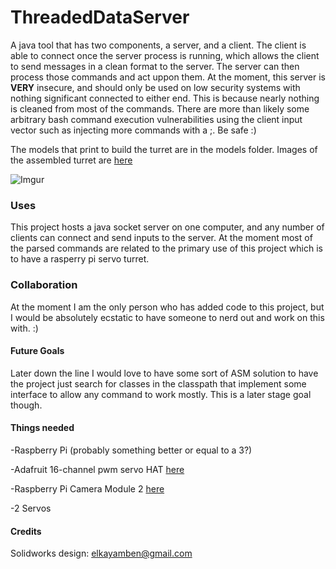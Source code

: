 # ThreadedDataServer
A java tool that has two components, a server, and a client. The client is able to connect once the server process is running, which allows the client to send messages in a clean format to the server. The server can then process those commands and act uppon them. At the moment, this server is **VERY** insecure, and should only be used on low security systems with nothing significant connected to either end. This is because nearly nothing is cleaned from most of the commands. There are more than likely some arbitrary bash command execution vulnerabilities using the client input vector such as injecting more commands with a ;. Be safe :)

The models that print to build the turret are in the models folder.
Images of the assembled turret are [here](https://imgur.com/a/UkkJbJY)

![Imgur](http://i.imgur.com/G4DfBN3h.gif)

### Uses
This project hosts a java socket server on one computer, and any number of clients can connect and send inputs to the server. At the moment most of the parsed commands are related to the primary use of this project which is to have a rasperry pi servo turret.

### Collaboration
At the moment I am the only person who has added code to this project, but I would be absolutely ecstatic to have someone to nerd out and work on this with. :)

#### Future Goals
Later down the line I would love to have some sort of ASM solution to have the project just search for classes in the classpath that implement some interface to allow any command to work mostly. This is a later stage goal though.

#### Things needed
-Raspberry Pi (probably something better or equal to a 3?)

-Adafruit 16-channel pwm servo HAT [here](https://www.adafruit.com/product/2327)

-Raspberry Pi Camera Module 2 [here](https://www.raspberrypi.com/products/camera-module-v2/)

-2 Servos

#### Credits

Solidworks design: elkayamben@gmail.com